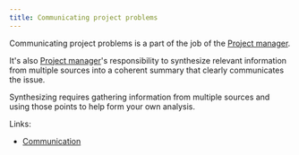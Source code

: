 ```yaml
---
title: Communicating project problems
---
```

Communicating project problems is a part of the job of the [Project manager](foundations-of-project-management/actors/project-manager/project-manager.md).

It's also [Project manager](foundations-of-project-management/actors/project-manager/project-manager.md)'s responsibility to synthesize relevant information from multiple sources into a coherent summary that clearly communicates the issue. 

Synthesizing requires gathering information from multiple sources and using those points to help form your own analysis. 

Links:
- [Communication](project-planning/communication/communication.md)